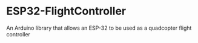 # ESP32-FlightController
An Arduino library that allows an ESP-32 to be used as a quadcopter flight controller
